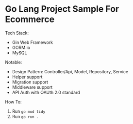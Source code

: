 # Go Lang Project Sample For Ecommerce

Tech Stack: 
- Gin Web Framework
- GORM.io
- MySQL

Notable: 
- Design Pattern: Controller/Api, Model, Repository, Service
- Helper support
- Migration support
- Middleware support
- API Auth with OAUth 2.0 standard

How To:
1. Run `go mod tidy`
2. Run `go run .`